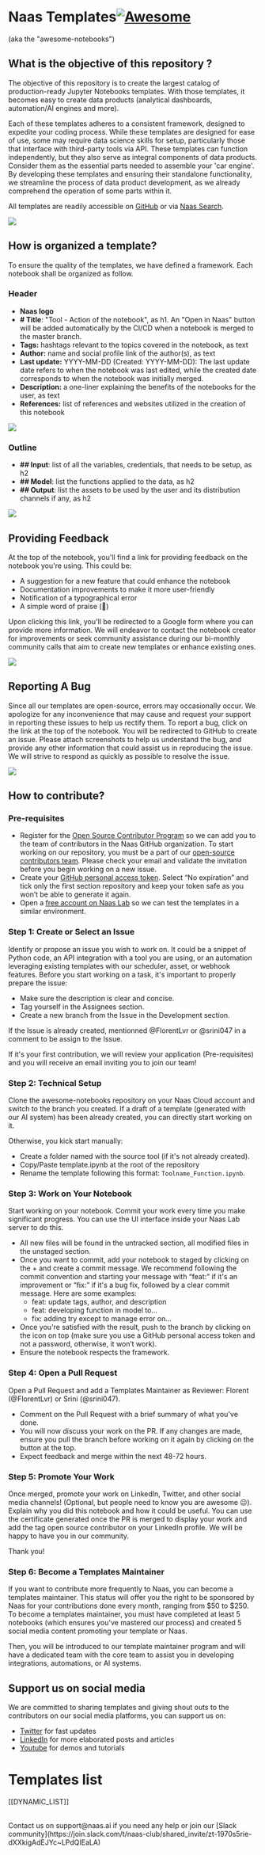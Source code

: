 # Naas Templates[![Awesome](https://cdn.rawgit.com/sindresorhus/awesome/d7305f38d29fed78fa85652e3a63e154dd8e8829/media/badge.svg)](https://github.com/sindresorhus/awesome)
(aka the "awesome-notebooks") 

## What is the objective of this repository ?
The objective of this repository is to create the largest catalog of production-ready Jupyter Notebooks templates. With those templates, it becomes easy to create data products (analytical dashboards, automation/AI engines and more).

Each of these templates adheres to a consistent framework, designed to expedite your coding process. While these templates are designed for ease of use, some may require data science skills for setup, particularly those that interface with third-party tools via API. These templates can function independently, but they also serve as integral components of data products. Consider them as the essential parts needed to assemble your 'car engine'. By developing these templates and ensuring their standalone functionality, we streamline the process of data product development, as we already comprehend the operation of some parts within it.

All templates are readily accessible on [GitHub](https://github.com/jupyter-naas/awesome-notebooks) or via [Naas Search](https://naas.ai/search).

![](https://site.naas.ai/assets/images/NaasSearch-1a3b28f814a61bfcbb1511997970a62d.gif)

## How is organized a template?

To ensure the quality of the templates, we have defined a framework. Each notebook shall be organized as follow.

### Header

- **Naas logo**
- **# Title**: "Tool - Action of the notebook", as h1. An "Open in Naas" button will be added automatically by the CI/CD when a notebook is merged to the master branch.
- **Tags:** hashtags relevant to the topics covered in the notebook, as text
- **Author:** name and social profile link of the author(s), as text
- **Last update:** YYYY-MM-DD (Created: YYYY-MM-DD): The last update date refers to when the notebook was last edited, while the created date corresponds to when the notebook was initially merged.
- **Description:** a one-liner explaining the benefits of the notebooks for the user, as text
- **References:** list of references and websites utilized in the creation of this notebook

![](https://site.naas.ai/assets/images/Templates_Header-891c53c6f58b031412f54f2c47f3bf6b.PNG)

### Outline

- **## Input**: list of all the variables, credentials, that needs to be setup, as h2
- **## Model**: list the functions applied to the data, as h2
- **## Output**: list the assets to be used by the user and its distribution channels if any, as h2

![](https://site.naas.ai/assets/images/Templates_Outline-60c612f83174a61f9bd9d3d912dccc2b.PNG)

## Providing Feedback

At the top of the notebook, you'll find a link for providing feedback on the notebook you're using. This could be:

- A suggestion for a new feature that could enhance the notebook
- Documentation improvements to make it more user-friendly
- Notification of a typographical error
- A simple word of praise (🙂)

Upon clicking this link, you'll be redirected to a Google form where you can provide more information. We will endeavor to contact the notebook creator for improvements or seek community assistance during our bi-monthly community calls that aim to create new templates or enhance existing ones.

![](https://site.naas.ai/assets/images/Templates_GiveFeedback-0b6357200a2e2ffb4dfd6d4d451b2f57.PNG)

## Reporting A Bug

Since all our templates are open-source, errors may occasionally occur. We apologize for any inconvenience that may cause and request your support in reporting these issues to help us rectify them. To report a bug, click on the link at the top of the notebook. You will be redirected to GitHub to create an issue. Please attach screenshots to help us understand the bug, and provide any other information that could assist us in reproducing the issue. We will strive to respond as quickly as possible to resolve the issue.

![](https://site.naas.ai/assets/images/Templates_BugReport-9005de95d2490678d263e65ed41b59e7.PNG)

## How to contribute?

### Pre-requisites
- Register for the [Open Source Contributor Program](https://bit.ly/3F8Jsjr) so we can add you to the team of contributors in the Naas GitHub organization. To start working on our repository, you must be a part of our [open-source contributors team](https://github.com/orgs/jupyter-naas/teams/opensource-contributors). Please check your email and validate the invitation before you begin working on a new issue.
- Create your [GitHub personal access token](https://github.com/settings/tokens). Select “No expiration” and tick only the first section repository and keep your token safe as you won’t be able to generate it again.
- Open a [free account on Naas Lab](https://app.naas.ai/) so we can test the templates in a similar environment.

### Step 1: Create or Select an Issue

Identify or propose an issue you wish to work on. It could be a snippet of Python code, an API integration with a tool you are using, or an automation leveraging existing templates with our scheduler, asset, or webhook features. Before you start working on a task, it's important to properly prepare the issue:

- Make sure the description is clear and concise.
- Tag yourself in the Assignees section.
- Create a new branch from the Issue in the Development section.

If the Issue is already created, mentionned @FlorentLvr or @srini047 in a comment to be assign to the Issue.

If it's your first contribution, we will review your application (Pre-requisites) and you will receive an email inviting you to join our team!

### Step 2: Technical Setup

Clone the awesome-notebooks repository on your Naas Cloud account and switch to the branch you created.
If a draft of a template (generated with our AI system) has been already created, you can directly start working on it.

Otherwise, you kick start manually:
- Create a folder named with the source tool (if it's not already created).
- Copy/Paste template.ipynb at the root of the repository
- Rename the template following this format: `Toolname_Function.ipynb`.

### Step 3: Work on Your Notebook

Start working on your notebook. Commit your work every time you make significant progress. You can use the UI interface inside your Naas Lab server to do this.

- All new files will be found in the untracked section, all modified files in the unstaged section.
- Once you want to commit, add your notebook to staged by clicking on the + and create a commit message. We recommend following the commit convention and starting your message with “feat:” if it's an improvement or “fix:” if it's a bug fix, followed by a clear commit message. Here are some examples:
    - feat: update tags, author, and description
    - feat: developing function in model to…
    - fix: adding try except to manage error on…
- Once you're satisfied with the result, push to the branch by clicking on the icon on top (make sure you use a GitHub personal access token and not a password, otherwise, it won’t work).
- Ensure the notebook respects the framework.

### Step 4: Open a Pull Request

Open a Pull Request and add a Templates Maintainer as Reviewer: Florent (@FlorentLvr) or Srini (@srini047).

- Comment on the Pull Request with a brief summary of what you've done.
- You will now discuss your work on the PR. If any changes are made, ensure you pull the branch before working on it again by clicking on the button at the top.
- Expect feedback and merge within the next 48-72 hours.

### Step 5: Promote Your Work

Once merged, promote your work on LinkedIn, Twitter, and other social media channels! (Optional, but people need to know you are awesome 😉). Explain why you did this notebook and how it could be useful. You can use the certificate generated once the PR is merged to display your work and add the tag open source contributor on your LinkedIn profile. We will be happy to have you in our community.

Thank you!

### Step 6: Become a Templates Maintainer

If you want to contribute more frequently to Naas, you can become a templates maintainer. This status will offer you the right to be sponsored by Naas for your contributions done every month, ranging from $50 to $250. To become a templates maintainer, you must have completed at least 5 notebooks (which ensures you've mastered our process) and created 5 social media content promoting your template or Naas.

Then, you will be introduced to our template maintainer program and will have a dedicated team with the core team to assist you in developing integrations, automations, or AI systems.

## Support us on social media

We are committed to sharing templates and giving shout outs to the contributors on our social media platforms, you can support us on:

- [Twitter](https://twitter.com/JupyterNaas) for fast updates
- [LinkedIn](https://www.linkedin.com/company/naas-ai/) for more elaborated posts and articles
- [Youtube](https://www.youtube.com/channel/UCKKG5hzjXXU_rRdHHWQ8JHQ/videos) for demos and tutorials

# Templates list

[[DYNAMIC_LIST]]


<br/>
Contact us on support@naas.ai if you need any help or join our [Slack community](https://join.slack.com/t/naas-club/shared_invite/zt-1970s5rie-dXXkigAdEJYc~LPdQIEaLA)
